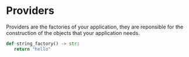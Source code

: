 # Providers

Providers are the factories of your application, they are reponsible for the construction
of the objects that your application needs.

```python
def string_factory() -> str:
   return "hello"
```